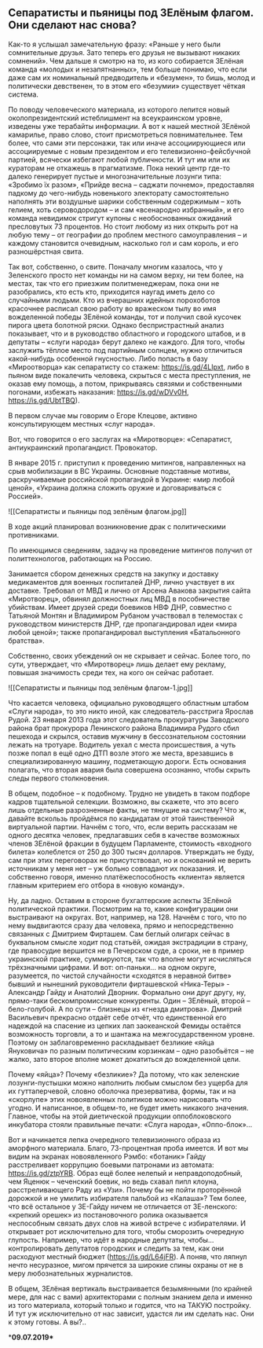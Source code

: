 ## **Сепаратисты и пьяницы под ЗЕлёным флагом. Они сделают нас снова?**

Как-то я услышал замечательную фразу: «Раньше у него были сомнительные друзья. Зато теперь его друзья не вызывают никаких сомнений». Чем дальше я смотрю на то, из кого собирается ЗЕлёная команда «молодых и незапятнанных», тем больше понимаю, что если даже сам их номинальный предводитель и «безумен», то бишь, молод и политически девственен, то в этом его «безумии» существует чёткая система.

По поводу человеческого материала, из которого лепится новый околопрезидентский истеблишмент на всеукраинском уровне, изведены уже терабайты информации. А вот к нашей местной ЗЕлёной камарилье, право слово, стоит присмотреться повнимательнее. Тем более, что сами эти персонажи, так или иначе ассоциирующиеся или ассоциируемые с новым президентом и его телевизионно-фейсбучной партией, всячески избегают любой публичности. И тут им или их кураторам не откажешь в прагматизме. Пока некий центр где-то далеко генерирует пустые и многозначительные лозунги типа: «Зробимо їх разом», «Прийде весна – саджати почнемо», предоставляя падкому до чего-нибудь новенького электорату самостоятельно наполнять эти воздушные шарики собственным содержимым – хоть гелием, хоть сероводородом – и сам «всенародно избранный», и его команда невидимок стригут купоны с необоснованных ожиданий пресловутых 73 процентов. Но стоит любому из них открыть рот на любую тему – от географии до проблем местного самоуправления – и каждому становится очевидным, насколько гол и сам король, и его разношёрстная свита.

Так вот, собственно, о свите. Поначалу многим казалось, что у Зеленского просто нет команды ни на самом верху, ни тем более, на местах, так что его приезжим политменеджерам, пока они не разобрались, кто есть кто, приходится наугад иметь дело со случайными людьми. Кто из вчерашних идейных порохоботов красочнее расписал свою работу во вражеском тылу во имя вожделенной победы ЗЕлёной команды, тот и получил свой кусочек пирога цвета болотной ряски. Однако беспристрастный анализ показывает, что и в руководство областного и городского штабов, и в депутаты – «слуги народа» берут далеко не каждого. Для того, чтобы заслужить тёплое место под партийным солнцем, нужно отличиться какой-нибудь особенной гнусностью. Либо попасть в базу «Мироотворца» как сепаратисту со стажем: https://is.gd/4LIpxt, либо в пьяном виде покалечить человека, скрыться с места преступления, не оказав ему помощь, а потом, прикрываясь связями и собственными погонами, избежать наказания: https://is.gd/wDVv0H, https://is.gd/UbtTBQ).

В первом случае мы говорим о Егоре Клецове, активно консультирующем местных «слуг народа».

Вот, что говорится о его заслугах на «Миротворце»: «Сепаратист, антиукраинский пропагандист. Провокатор.

В январе 2015 г. приступил к проведению митингов, направленных на срыв мобилизации в ВС Украины. Основные подставные мотивы, раскручиваемые российской пропагандой в Украине: «мир любой ценой», «Украина должна сложить оружие и договариваться с Россией».

![[Сепаратисты и пьяницы под зелёным флагом.jpg]]

В ходе акций планировал возникновение драк с политическими противниками.

По имеющимся сведениям, задачу на проведение митингов получил от политтехнологов, работающих на Россию.

Занимается сбором денежных средств на закупку и доставку медикаментов для военных госпиталей ДНР, лично участвует в их доставке. Требовал от МВД и лично от Арсена Авакова закрытия сайта «Миротворец», обвинял должностных лиц МВД в пособничестве убийствам. Имеет друзей среди боевиков НВФ ДНР, совместно с Татьяной Монтян и Владимиром Рубаном участвовал в телемостах с руководством министерств ДНР, где пропагандировал идеи «мира любой ценой»; также пропагандировал выступления «Батальонного братства».

Собственно, своих убеждений он не скрывает и сейчас. Более того, по сути, утверждает, что «Миротворец» лишь делает ему рекламу, повышая значимость среди тех, на кого он сейчас работает.

![[Сепаратисты и пьяницы под зелёным флагом-1.jpg]]

Что касается человека, официально руководящего областным штабом «Слуги народа», то это никто иной, как следователь-расстрига Ярослав Рудой. 23 января 2013 года этот следователь прокуратуры Заводского района брат прокурора Ленинского района Владимира Рудого сбил пешехода и скрылся, оставив мужчину в бессознательном состоянии лежать на тротуаре. Водитель уехал с места происшествия, а чуть позже попал в ещё одно ДТП возле этого же места, врезавшись в специализированную машину, подметающую дороги. Есть основания полагать, что вторая авария была совершена осознанно, чтобы скрыть следы первого столкновения.

В общем, подобное – к подобному. Трудно не увидеть в таком подборе кадров тщательной селекции. Возможно, вы скажете, что это всего лишь отдельные разрозненные факты, не тянущие на систему? Что ж, давайте вскользь пройдёмся по кандидатам от этой таинственной виртуальной партии. Начнём с того, что, если верить рассказам не одного десятка человек, предлагавших себя в качестве возможных членов ЗЕлёной фракции в будущем Парламенте, стоимость «входного билета» колеблется от 250 до 300 тысяч долларов. Утверждать не буду, сам при этих переговорах не присутствовал, но и оснований не верить источникам у меня нет – уж больно совпадают их показания. И, собственно говоря, именно платёжеспособность «клиента» является главным критерием его отбора в «новую команду».

Ну, да ладно. Оставим в стороне бухгалтерские аспекты ЗЕлёной политической практики. Посмотрим на то, какие конфигурации они выстраивают на округах. Вот, например, на 128. Начнём с того, что по нему выдвигаются сразу два человека, прямо и непосредственно связанных с Дмитрием Фирташем. Сам беглый олигарх сейчас в буквальном смысле ходит под статьёй, ожидая экстрадиции в страну, где правосудие вершится не в Печерском суде, а сроки, не в пример украинской практике, суммируются, так что вполне могут исчисляться трёхзначными цифрами. И вот: оп-паньки… на одном округе, разумеется, по чистой случайности «сходятся в неравной битве» бывший и нынешний руководители фирташевской «Ника-Теры» - Александр Гайду и Анатолий Дворник. Формально они друг другу, ну, прямо-таки бескомпромиссные конкуренты. Один – ЗЕлёный, второй – бело-голубой. А по сути – близнецы из «гнезда дмитрова». Дмитрий Васильевич прекрасно отдаёт себе отчёт, что единственной его надеждой на спасение из цепких лап заокеанской Фемиды остаётся возможность торговли, а то и шантажа на межгосударственном уровне. Поэтому он заблаговременно раскладывает безликие «яйца Януковича» по разным политическим корзинкам – одно разобьётся – не жалко, зато второе вполне может докатиться до вожделенной цели.

Почему «яйца»? Почему «безликие»? Да потому, что как зеленские лозунги-пустышки можно наполнить любым смыслом без ущерба для их гуттаперчевой, словно оболочка презерватива, формы, так и на «скорлупе» этих новоявленных политиков можно нарисовать что угодно. И написанное, в общем-то, не будет иметь никакого значения. Главное, чтобы на этой диетической продукции оппоблоковского инкубатора стояли правильные печати: «Слуга народа», «Оппо-блок»…

Вот и начинается лепка очередного телевизионного образа из аморфного материала. Благо, 73-процентная проба имеется. И вот мы видим на экранах новоявленного Рэмбо: «ботаник» Гайду расстреливает коррупцию боевыми патронами из автомата:  https://is.gd/ztpYRB. Образ ещё более нелепый и неправдоподобный, чем Яценюк – чеченский боевик, но ведь схавал пипл клоуна, расстреливающего Раду из «Узи». Почему бы не пойти проторённой дорожкой и не умилить избирателя пальбой из «Калаша»? Тем более, что всё остальное у ЗЕ-Гайду ничем не отличается от ЗЕ-ленского:  «крепкий орешек» из постановочного ролика оказывается неспособным связать двух слов на живой встрече с избирателями. И открывает рот исключительно для того, чтобы сморозить очередную глупость. Например, что идёт в народные депутаты, чтобы… контролировать депутатов городских и следить за тем, как они расходуют местный бюджет (https://is.gd/L64jFR). А поняв, что ляпнул нечто несуразное, мигом прячется за широкие спины охраны от не в меру любознательных журналистов.

В общем, ЗЕлёная вертикаль выстраивается безымянными (по крайней мере, для нас с вами) архитекторами с полным знанием дела и именно из того материала, который только и годится, что на ТАКУЮ постройку. И тут уж исключительно от нас зависит, удастся ли им сделать нас. Они к этому готовы. А вы?..

***09.07.2019\***